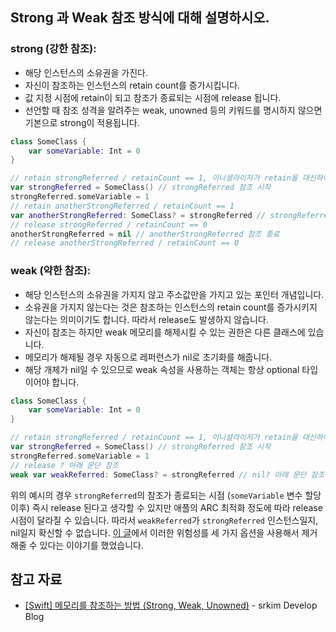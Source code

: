 ## Strong 과 Weak 참조 방식에 대해 설명하시오.
### strong (강한 참조):
- 해당 인스턴스의 소유권을 가진다.
- 자신이 참조하는 인스턴스의 retain count를 증가시킵니다.
- 값 지정 시점에 retain이 되고 참조가 종료되는 시점에 release 됩니다.
- 선언할 때 참조 성격을 알려주는 weak, unowned 등의 키워드를 명시하지 않으면 기본으로 strong이 적용됩니다.
```swift
class SomeClass {
    var someVariable: Int = 0
}

// retain strongReferred / retainCount == 1, 이니셜라이저가 retain을 대신하여 retainCount 상승시킴
var strongReferred = SomeClass() // strongReferred 참조 시작
strongReferred.someVariable = 1
// retain anotherStrongReferred / retainCount == 1
var anotherStrongReferred: SomeClass? = strongReferred // strongReferred 참조 종료, anotherStrongReferred 참조 시작
// release strongReferred / retainCount == 0
anotherStrongReferred = nil // anotherStrongReferred 참조 종료
// release anotherStrongReferred / retainCount == 0
```

### weak (약한 참조):
- 해당 인스턴스의 소유권을 가지지 않고 주소값만을 가지고 있는 포인터 개념입니다.
- 소유권을 가지지 않는다는 것은 참조하는 인스턴스의 retain count를 증가시키지 않는다는 의미이기도 합니다. 따라서 release도 발생하지 않습니다.
- 자신이 참조는 하지만 weak 메모리를 해제시킬 수 있는 권한은 다른 클래스에 있습니다.
- 메모리가 해제될 경우 자동으로 레퍼런스가 nil로 초기화를 해줍니다.
- 해당 개체가 nil일 수 있으므로 weak 속성을 사용하는 객체는 항상 optional 타입이어야 합니다.
```swift
class SomeClass {
    var someVariable: Int = 0
}

// retain strongReferred / retainCount == 1, 이니셜라이저가 retain을 대신하여 retainCount 상승시킴
var strongReferred = SomeClass() // strongReferred 참조 시작
strongReferred.someVariable = 1
// release ? 아래 문단 참조
weak var weakReferred: SomeClass? = strongReferred // nil? 아래 문단 참조
```

위의 예시의 경우 `strongReferred`의 참조가 종료되는 시점 (`someVariable` 변수 할당 이후) 즉시 release 된다고 생각할 수 있지만 애플의 ARC 최적화 정도에 따라 release 시점이 달라질 수 있습니다. 따라서 `weakReferred`가 `strongReferred` 인스턴스일지, nil일지 확신할 수 없습니다. [이 글](https://velog.io/@ryan-son/iOS-Automatic-Reference-Counting-ARC)에서 이러한 위험성를 세 가지 옵션을 사용해서 제거해줄 수 있다는 이야기를 했었습니다.

## 참고 자료
- [[Swift] 메모리를 참조하는 방법 (Strong, Weak, Unowned)](https://devsrkim.tistory.com/entry/Swift-%EB%A9%94%EB%AA%A8%EB%A6%AC%EB%A5%BC-%EC%B0%B8%EC%A1%B0%ED%95%98%EB%8A%94-%EB%B0%A9%EB%B2%95-Strong-Weak-Unowned) - srkim Develop Blog